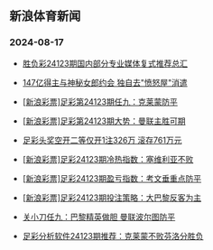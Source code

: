 ## 新浪体育新闻 
### 2024-08-17

+ [胜负彩24123期国内部分专业媒体复式推荐总汇](https://sports.sina.com.cn/l/2024-08-16/doc-inciuumk0929122.shtml)

+ [147亿得主与神秘女郎约会 独自去"愤怒屋"消遣](https://sports.sina.com.cn/l/2024-08-16/doc-inciuumk0915037.shtml)

+ [[新浪彩票]足彩第24123期任九：克莱蒙防平](https://sports.sina.com.cn/l/2024-08-16/doc-inciuumk0922539.shtml)

+ [[新浪彩票]足彩第24123期大势：曼联主胜可期](https://sports.sina.com.cn/l/2024-08-16/doc-inciuumk0922131.shtml)

+ [足彩头奖空开二等仅开1注326万 滚存761万元](https://sports.sina.com.cn/l/2024-08-16/doc-inciuumk0921093.shtml)

+ [[新浪彩票]足彩24123期冷热指数：塞维利亚不败](https://sports.sina.com.cn/l/2024-08-16/doc-inciuumm7688694.shtml)

+ [[新浪彩票]足彩24123期盈亏指数：考文垂重点防平](https://sports.sina.com.cn/l/2024-08-16/doc-inciuumm7688145.shtml)

+ [[新浪彩票]足彩24123期投注策略：大巴黎反客为主](https://sports.sina.com.cn/l/2024-08-16/doc-inciuumk0923342.shtml)

+ [关小刀任九：巴黎精英做胆 曼联波尔图防平](https://sports.sina.com.cn/l/2024-08-16/doc-incivrqy0600522.shtml)

+ [足彩分析软件24123期推荐：克莱蒙不败芬洛分胜负](https://sports.sina.com.cn/l/2024-08-16/doc-inciuumm7688984.shtml)

